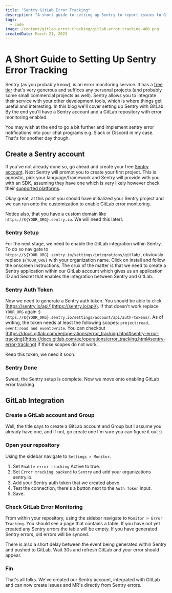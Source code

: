 ```yaml
---
title: "Sentry GitLab Error Tracking"
description: "A short guide to setting up Sentry to report issues to GitLab, this allows you to create issues/MR's directly from a sentry error report and tag the sentry issue to be automatically resolved when the issue is closed."
tags:
  - code
image: /content/gitlab-error-tracking/gitlab-error-tracking-400.png
createdDate: March 21, 2023
---
```


# A Short Guide to Setting Up Sentry Error Tracking

Sentry (as you probably know), is an error monitoring service. It has a [free tier](https://sentry.io/pricing/) that's very generous and suffices any personal projects (and probably some small commercial projects as well). Sentry allows you to integrate their service with your other development tools, which is where things get useful and interesting. In this blog we'll cover setting up Sentry with GitLab. By the end you'll have a Sentry account and a GitLab repository with error monitoring enabled.

You may wish at the end to go a bit further and implement sentry error notifications into your chat programs e.g. Slack or Discord in my case. That's for another day though.

## Create a Sentry account

If you've not already done so, go ahead and create your free [Sentry account](https://sentry.io/signup/). Next Sentry will prompt you to create your first project. This is agnostic, pick your language/framework and Sentry will provide with you with an SDK, assuming they have one which is very likely however check their [supported platforms](https://sentry.io/platforms/).

Okay great, at this point you should have initialized your Sentry project and we can run onto the customization to enable GitLab error monitoring.

Notice also, that you have a custom domain like `https://${YOUR_ORG}.sentry.io`. We will need this later!.

### Sentry Setup

For the next stage, we need to enable the GitLab integration within Sentry. To do so navigate to `https://${YOUR_ORG}.sentry.io/settings/integrations/gitlab/`, obviously replace `${YOUR_ORG}` with your organization name. Click on install and follow the onscreen instructions. The crux of the matter is that we need to create a Sentry application within our GitLab account which gives us an application ID and Secret that enables the integration between Sentry and GitLab.

### Sentry Auth Token

Now we need to generate a Sentry auth token. You should be able to click [https://sentry.io/api/](https://sentry.io/api/). If that doesn't work replace `YOUR_ORG` again :) `https://${YOUR_ORG}.sentry.io/settings/account/api/auth-tokens/`. As of writing, the token needs at least the following scopes: `project:read, event:read and event:write`. You can checkout [https://docs.gitlab.com/ee/operations/error_tracking.html#sentry-error-tracking](https://docs.gitlab.com/ee/operations/error_tracking.html#sentry-error-tracking) if those scopes do not work.

Keep this token, we need it soon.

### Sentry Done

Sweet, the Sentry setup is complete. Now we move onto enabling GitLab error tracking.

## GitLab Integration

### Create a GitLab account and Group

Well, the title says to create a GitLab account and Group but I assume you already have one, and if not, go create one I'm sure you can figure it out :)

### Open your repository

Using the sidebar navigate to `Settings > Monitor`.

1. Set `Enable error tracking` Active to true.
2. Set `Error tracking backend` to `Sentry` and add your organizations sentry.io.
3. Add your Sentry auth token that we created above.
4. Test the connection, there's a button next to the `Auth Token` input.
5. Save.

### Check GitLab Error Monitoring

From within your repository, using the sidebar navigate to `Monitor > Error Tracking`. You should see a page that contains a table. If you have not yet created any Sentry errors the table will be empty. If you have generated Sentry errors, old errors will be synced.

There is also a short delay between the event being generated within Sentry and pushed to GitLab. Wait 30s and refresh GitLab and your error should appear.

### Fin

That's all folks. We've created our Sentry account, integrated with GitLab and can now create issues and MR's directly from Sentry errors.
